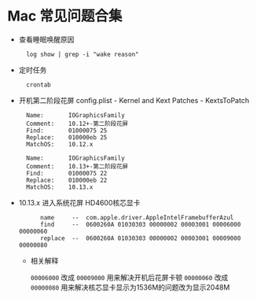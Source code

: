 # Mac 常见问题合集

- 查看睡眠唤醒原因
	
		log show | grep -i "wake reason"

- 定时任务
	
		crontab
		
- 开机第二阶段花屏  config.plist - Kernel and Kext Patches - KextsToPatch
	
		Name:       IOGraphicsFamily
		Comment:    10.12+-第二阶段花屏
		Find:       01000075 25
		Replace:    010000eb 25
		MatchOS:    10.12.x
		
		Name:       IOGraphicsFamily
		Comment:    10.13+-第二阶段花屏
		Find:       01000075 22
		Replace:    010000eb 22
		MatchOS:    10.13.x

- 10.13.x 进入系统花屏 HD4600核芯显卡

			name     --  com.apple.driver.AppleIntelFramebufferAzul
			find     --  0600260A 01030303 00000002 00003001 00006000 00000060
			replace  --  0600260A 01030303 00000002 00003001 00009000 00000080
			
	- 相关解释 
	 
		`00006000` 改成 `00009000` 用来解决开机后花屏卡顿
		`00000060` 改成 `00000080` 用来解决核芯显卡显示为1536M的问题改为显示2048M
		
		
		

	
		


